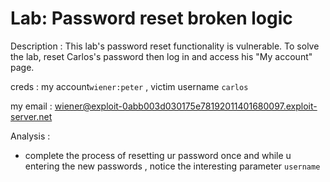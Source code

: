 # Lab: Password reset broken logic

Description : This lab's password reset functionality is vulnerable. To solve the lab, reset Carlos's password then log in and access his "My account" page.

creds : my account`wiener:peter` , victim username `carlos`

my email : <wiener@exploit-0abb003d030175e78192011401680097.exploit-server.net>

Analysis :

- complete the process of resetting ur password once and while u entering the new passwords , notice the interesting parameter `username`
